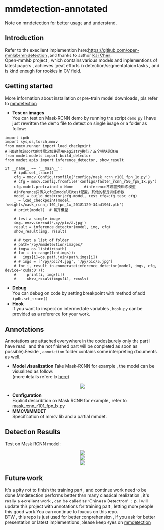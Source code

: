 # mmdetection-annotated
Note on mmdetection for better usage and understand.</br>
## Introduction
Refer to the execllent implemention here:https://github.com/open-mmlab/mmdetection ,and thanks to author [Kai Chen](https://github.com/hellock).</br>
Open-mmlab project , which contains various models and inplementions of latest papers , achieves great efforts in detection/segmentataion tasks , and is kind enough for rookies in CV field.</br>
## Getting started
More information about installation or pre-train model downloads , pls refer to [mmdetection](https://github.com/open-mmlab/mmdetection)</br>
* **Test on images</br>**
You can test on Mask-RCNN demo by running the script `demo.py`
I have just rewritten the demo file to detect on single image or a folder as follow:
```
import ipdb
import sys,os,torch,mmcv
from mmcv.runner import load_checkpoint
#下面这句import的时候定位并调用Registry执行了五个模块的注册
from mmdet.models import build_detector	
from mmdet.apis import inference_detector, show_result

if __name__ == '__main__':
	# ipdb.set_trace()
	cfg = mmcv.Config.fromfile('configs/mask_rcnn_r101_fpn_1x.py')
	# cfg = mmcv.Config.fromfile('configs/faster_rcnn_r50_fpn_1x.py')
	cfg.model.pretrained = None		#inference不设置预训练模型
	#inference只传入cfg的model和test配置，其他的都是训练参数
	model = build_detector(cfg.model, test_cfg=cfg.test_cfg)
	_ = load_checkpoint(model, 'weights/mask_rcnn_r101_fpn_1x_20181129-34ad1961.pth')
	# print(model)  # 展开模型

	# test a single image
	img= mmcv.imread('/py/pic/2.jpg')
	result = inference_detector(model, img, cfg)
	show_result(img, result)

	# # test a list of folder
	# path='/py/mmdetection/images/'
	# imgs= os.listdir(path)
	# for i in range(len(imgs)):
	# 	imgs[i]=os.path.join(path,imgs[i])
	# # imgs = ['/py/pic/4.jpg', '/py/pic/5.jpg']
	# for i, result in enumerate(inference_detector(model, imgs, cfg, device='cuda:0')):
	#     print(i, imgs[i])
	#     show_result(imgs[i], result)

```
* **Debug**</br>
You can debug on code by setting breakpoint with method of add `ipdb.set_trace()`
* **Hook**</br>
If you want to inspect on intermediate variables , `hook.py` can be provided as a reference for your work.
## Annotations
Annotations are attached everywhere in the codes(surely only the part I have read , and the not finished part will be conpleted as soon as possible).Beside , `annotation` folder contains some interpreting documents as well.</br>
* **Model visualization**
Take Mask-RCNN for example , the model can be visualized as follow:</br>(more details refere to [here](https://github.com/ming71/mmdetection-annotated/blob/master/annotation/model_vis/maskrcnn-model-inference.png))
<div align=center><img src="https://github.com/ming71/mmdetection-annotated/blob/master/annotation/model_vis/inference.png"/></div>

* **Configuration**</br>
Explicit describtion on Mask RCNN for example , refer to [mask_rcnn_r101_fpn_1x.py](https://github.com/ming71/mmdetection-annotated/blob/master/annotation/mask_rcnn_r101_fpn_1x.py)</br>
* **MMCV&MMDET**</br>
Specification of mmcv lib and a partial mmdet.</br>

## Detection Results</br>
Test on Mask RCNN model:</br>
<div align=center><img src="https://github.com/ming71/mmdetection-annotated/blob/master/outputs/_s1019.png"/></div>
<div align=center><img  src="https://github.com/ming71/mmdetection-annotated/blob/master/outputs/_screenshot_02.04.2019.png"/></div>
<div align=center><img  src="https://github.com/ming71/mmdetection-annotated/blob/master/outputs/_screenshot_071019.png"/></div>

## Future work</br>
It's a pity not to finish the training part , and continue work need to be done.Mmdetection performs better than many classical realization , it's really a excellent work , can be called as ‘Chinese Detectron’ ：p .I will update this project with annotations for training part , letting more people this good work.You can continue to foucus on this repo.</br>
BTW , this repo is just used for better conprehension , if you ask for better presentation or latest implementions ,please keep eyes on [mmdetection](https://github.com/open-mmlab/mmdetection)</br>

